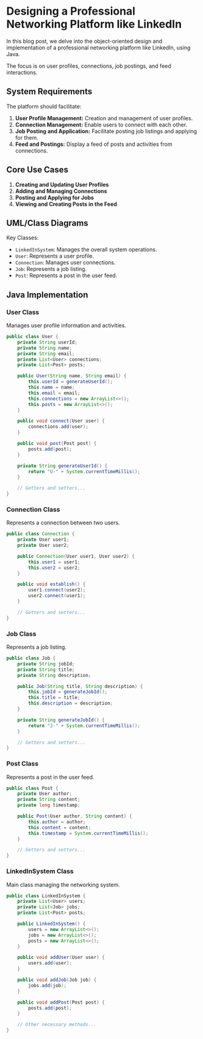 # Designing a Professional Networking Platform like LinkedIn

In this blog post, we delve into the object-oriented design and implementation of a professional networking platform like LinkedIn, using Java. 

The focus is on user profiles, connections, job postings, and feed interactions.

## System Requirements

The platform should facilitate:

1. **User Profile Management:** Creation and management of user profiles.
2. **Connection Management:** Enable users to connect with each other.
3. **Job Posting and Application:** Facilitate posting job listings and applying for them.
4. **Feed and Postings:** Display a feed of posts and activities from connections.

## Core Use Cases

1. **Creating and Updating User Profiles**
2. **Adding and Managing Connections**
3. **Posting and Applying for Jobs**
4. **Viewing and Creating Posts in the Feed**

## UML/Class Diagrams

Key Classes:

- `LinkedInSystem`: Manages the overall system operations.
- `User`: Represents a user profile.
- `Connection`: Manages user connections.
- `Job`: Represents a job listing.
- `Post`: Represents a post in the user feed.

## Java Implementation

### User Class

Manages user profile information and activities.

```java
public class User {
    private String userId;
    private String name;
    private String email;
    private List<User> connections;
    private List<Post> posts;

    public User(String name, String email) {
        this.userId = generateUserId();
        this.name = name;
        this.email = email;
        this.connections = new ArrayList<>();
        this.posts = new ArrayList<>();
    }

    public void connect(User user) {
        connections.add(user);
    }

    public void post(Post post) {
        posts.add(post);
    }

    private String generateUserId() {
        return "U-" + System.currentTimeMillis();
    }

    // Getters and setters...
}
```
### Connection Class
Represents a connection between two users.
```java
public class Connection {
    private User user1;
    private User user2;

    public Connection(User user1, User user2) {
        this.user1 = user1;
        this.user2 = user2;
    }

    public void establish() {
        user1.connect(user2);
        user2.connect(user1);
    }

    // Getters and setters...
}
```
### Job Class
Represents a job listing.
```java
public class Job {
    private String jobId;
    private String title;
    private String description;

    public Job(String title, String description) {
        this.jobId = generateJobId();
        this.title = title;
        this.description = description;
    }

    private String generateJobId() {
        return "J-" + System.currentTimeMillis();
    }

    // Getters and setters...
}
```
### Post Class
Represents a post in the user feed.
```java
public class Post {
    private User author;
    private String content;
    private long timestamp;

    public Post(User author, String content) {
        this.author = author;
        this.content = content;
        this.timestamp = System.currentTimeMillis();
    }

    // Getters and setters...
}
```
### LinkedInSystem Class
Main class managing the networking system.
```java
public class LinkedInSystem {
    private List<User> users;
    private List<Job> jobs;
    private List<Post> posts;

    public LinkedInSystem() {
        users = new ArrayList<>();
        jobs = new ArrayList<>();
        posts = new ArrayList<>();
    }

    public void addUser(User user) {
        users.add(user);
    }

    public void addJob(Job job) {
        jobs.add(job);
    }

    public void addPost(Post post) {
        posts.add(post);
    }

    // Other necessary methods...
}
```